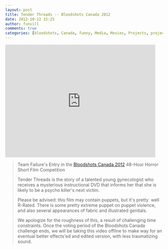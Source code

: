 ```yaml
---
layout: post
title: Tender Threads -- Bloodshots Canada 2012
date: 2012-10-22 15:25
author: funvill
comments: true
categories: [bloodshots, Canada, funny, Media, Movies, Projects, projects, puppets, timelapes, Vancouver, Video, youtube]
---
```

<iframe src="http://www.youtube.com/embed/V2WSue9zmn4" frameborder="0" width="480" height="360"></iframe>
<blockquote>Team Failure's Entry in the <a href="http://2012.bloodshotscanada.com/">Bloodshots Canada 2012</a> 48-Hour Horror Short Film Competition

Tender Threads is the story of a talented young gynecologist who receives a mysterious instructional DVD that informs her that she is likely to be a psycho killer's next victim.

Please be advised: this film may contain puppets, but it's pretty  well R-Rated. There is some pretty extreme puppet on puppet violence, and also several appearances of fabric and illustrated genitals.

We apologize for the roughness of this, a result of challenging time constraints. Once the voting period of the Bloodshots Canada challenge ends, we will be taking this video offline to make way for an eventual better effects'ed and edited version, with less traumatizing sound.</blockquote>
